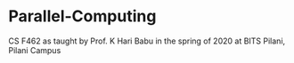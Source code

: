 # Parallel-Computing
CS F462
as taught by Prof. K Hari Babu in the spring of 2020 at BITS Pilani, Pilani Campus
